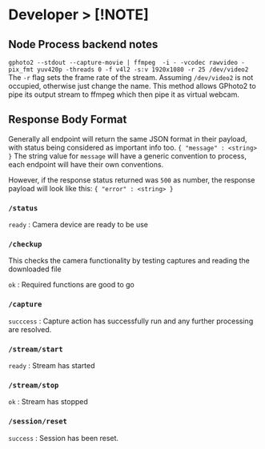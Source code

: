 # Developer > [!NOTE]

## Node Process backend notes

`gphoto2 --stdout --capture-movie | ffmpeg  -i - -vcodec rawvideo -pix_fmt yuv420p -threads 0 -f v4l2 -s:v 1920x1080 -r 25 /dev/video2`
The `-r` flag sets the frame rate of the stream. Assuming `/dev/video2` is not occupied, otherwise just change the name.
This method allows GPhoto2 to pipe its output stream to ffmpeg which then pipe it as virtual webcam.

## Response Body Format

Generally all endpoint will return the same JSON format in their payload, with status being considered as important info too.
`{
  "message" : <string>
}`
The string value for `message` will have a generic convention to process, each endpoint will have their own conventions.

However, if the response status returned was `500` as number, the response payload will look like this:
`{
  "error" : <string>
}`

### `/status`

`ready` : Camera device are ready to be use

### `/checkup`

This checks the camera functionality by testing captures and reading the downloaded file

`ok` : Required functions are good to go

### `/capture`

`succcess` : Capture action has successfully run and any further processing are resolved.

### `/stream/start`

`ready` : Stream has started

### `/stream/stop`

`ok` : Stream has stopped

### `/session/reset`

`success` : Session has been reset.
